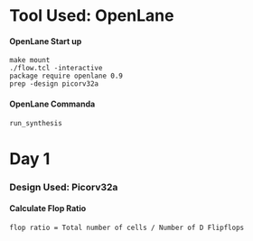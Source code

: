 # Tool Used: OpenLane
#### OpenLane Start up
```
make mount
./flow.tcl -interactive
package require openlane 0.9
prep -design picorv32a
```
#### OpenLane Commanda
```
run_synthesis    
```

# Day 1
### Design Used: Picorv32a
#### Calculate Flop Ratio
```
flop ratio = Total number of cells / Number of D Flipflops
```
